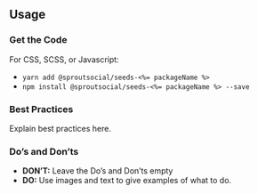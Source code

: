 ## Usage

### Get the Code

For CSS, SCSS, or Javascript:

- `yarn add @sproutsocial/seeds-<%= packageName %>`
- `npm install @sproutsocial/seeds-<%= packageName %> --save`

### Best Practices

Explain best practices here.

### Do’s and Don’ts

- **DON’T:** Leave the Do’s and Don’ts empty
- **DO:** Use images and text to give examples of what to do.
